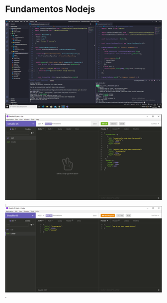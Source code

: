 # Fundamentos Nodejs

![nodejs e teste automatizado](https://github.com/mariocesar33/fundamentos-Nodejs/blob/master/1.png).
![nodejs e insomnia](https://github.com/mariocesar33/fundamentos-Nodejs/blob/master/2.png).
![nodejs e insomnia](https://github.com/mariocesar33/fundamentos-Nodejs/blob/master/3.png).
